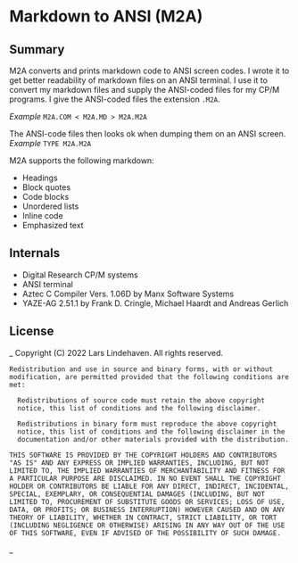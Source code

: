 # Markdown to ANSI (M2A)

## Summary 

M2A converts and prints markdown code to ANSI screen codes. I wrote it to get
better readability of markdown files on an ANSI terminal. I use it to convert
my markdown files and supply the ANSI-coded files for my CP/M programs.
I give the ANSI-coded files the extension `.M2A`.

_Example_
  `M2A.COM < M2A.MD > M2A.M2A`

The ANSI-code files then looks ok when dumping them on an ANSI screen.
_Example_
  `TYPE M2A.M2A`

M2A supports the following markdown:

* Headings
* Block quotes
* Code blocks
* Unordered lists
* Inline code
* Emphasized text


## Internals 

* Digital Research CP/M systems
* ANSI terminal
* Aztec C Compiler Vers. 1.06D by Manx Software Systems
* YAZE-AG 2.51.1 by Frank D. Cringle, Michael Haardt and Andreas Gerlich

## License 
_
    Copyright (C) 2022 Lars Lindehaven. All rights reserved.

    Redistribution and use in source and binary forms, with or without
    modification, are permitted provided that the following conditions are
    met:

      Redistributions of source code must retain the above copyright
      notice, this list of conditions and the following disclaimer.
      
      Redistributions in binary form must reproduce the above copyright
      notice, this list of conditions and the following disclaimer in the
      documentation and/or other materials provided with the distribution.
      
    THIS SOFTWARE IS PROVIDED BY THE COPYRIGHT HOLDERS AND CONTRIBUTORS
    "AS IS" AND ANY EXPRESS OR IMPLIED WARRANTIES, INCLUDING, BUT NOT
    LIMITED TO, THE IMPLIED WARRANTIES OF MERCHANTABILITY AND FITNESS FOR
    A PARTICULAR PURPOSE ARE DISCLAIMED. IN NO EVENT SHALL THE COPYRIGHT
    HOLDER OR CONTRIBUTORS BE LIABLE FOR ANY DIRECT, INDIRECT, INCIDENTAL,
    SPECIAL, EXEMPLARY, OR CONSEQUENTIAL DAMAGES (INCLUDING, BUT NOT
    LIMITED TO, PROCUREMENT OF SUBSTITUTE GOODS OR SERVICES; LOSS OF USE,
    DATA, OR PROFITS; OR BUSINESS INTERRUPTION) HOWEVER CAUSED AND ON ANY
    THEORY OF LIABILITY, WHETHER IN CONTRACT, STRICT LIABILITY, OR TORT
    (INCLUDING NEGLIGENCE OR OTHERWISE) ARISING IN ANY WAY OUT OF THE USE
    OF THIS SOFTWARE, EVEN IF ADVISED OF THE POSSIBILITY OF SUCH DAMAGE.
_
